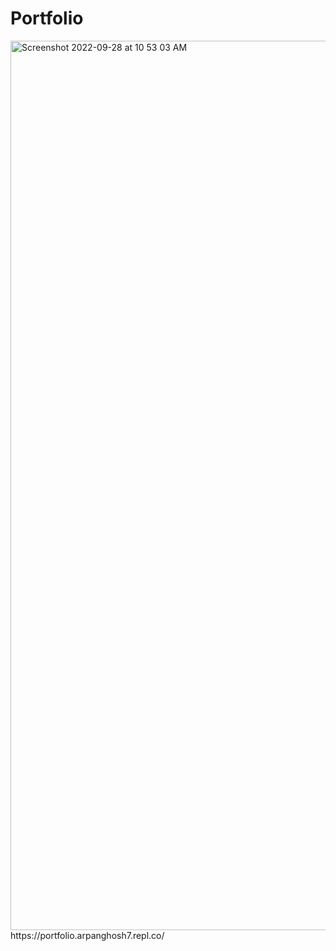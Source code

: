 # Portfolio
<img width="1423" alt="Screenshot 2022-09-28 at 10 53 03 AM" src="https://user-images.githubusercontent.com/113170296/192694314-7431e586-e32d-426c-8119-8431d4e00f49.png">
https://portfolio.arpanghosh7.repl.co/
